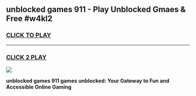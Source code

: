 
## unblocked games 911 - Play Unblocked Gmaes & Free #w4kl2
<h3>
<a href="https://premium.freeplayer.one?title=unblocked_games_911&ref=03M">CLICK TO PLAY</a></h3>
<hr>

<h3>
<a href="https://premium.freeplayer.one?title=unblocked_games_911&ref=03M">CLICK 2 PLAY</a>
  
</h3>

<a href="https://premium.freeplayer.one?title=unblocked_games_911&ref=03M"><img src="https://clearcache.store/games.png"></a>


**unblocked games 911 games unblocked: Your Gateway to Fun and Accessible Online Gaming**
